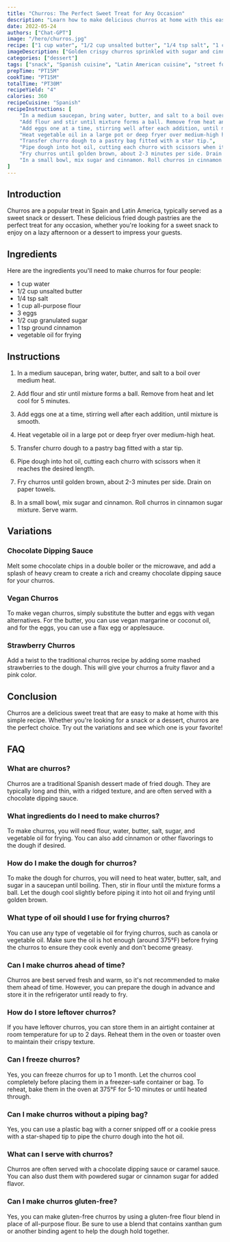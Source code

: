 ```yaml
---
title: "Churros: The Perfect Sweet Treat for Any Occasion"
description: "Learn how to make delicious churros at home with this easy recipe. Perfect for a sweet snack or dessert, churros are a popular treat in Spain and Latin America."
date: 2022-05-24 
authors: ["Chat-GPT"]
image: "/hero/churros.jpg"
recipe: ["1 cup water", "1/2 cup unsalted butter", "1/4 tsp salt", "1 cup all-purpose flour", "3 eggs", "1/2 cup granulated sugar", "1 tsp ground cinnamon", "vegetable oil for frying"]
imageDescription: ["Golden crispy churros sprinkled with sugar and cinnamon"]
categories: ["dessert"]
tags: ["snack", "Spanish cuisine", "Latin American cuisine", "street food", "vegetarian"]
prepTime: "PT15M"
cookTime: "PT15M"
totalTime: "PT30M"
recipeYield: "4"
calories: 360
recipeCuisine: "Spanish"
recipeInstructions: [
    "In a medium saucepan, bring water, butter, and salt to a boil over medium heat.",
    "Add flour and stir until mixture forms a ball. Remove from heat and let cool for 5 minutes.",
    "Add eggs one at a time, stirring well after each addition, until mixture is smooth.",
    "Heat vegetable oil in a large pot or deep fryer over medium-high heat.",
    "Transfer churro dough to a pastry bag fitted with a star tip.",
    "Pipe dough into hot oil, cutting each churro with scissors when it reaches the desired length.",
    "Fry churros until golden brown, about 2-3 minutes per side. Drain on paper towels.",
    "In a small bowl, mix sugar and cinnamon. Roll churros in cinnamon sugar mixture. Serve warm."
]
---
```


## Introduction

Churros are a popular treat in Spain and Latin America, typically served as a sweet snack or dessert. These delicious fried dough pastries are the perfect treat for any occasion, whether you're looking for a sweet snack to enjoy on a lazy afternoon or a dessert to impress your guests. 

## Ingredients

Here are the ingredients you'll need to make churros for four people:

- 1 cup water
- 1/2 cup unsalted butter
- 1/4 tsp salt
- 1 cup all-purpose flour
- 3 eggs
- 1/2 cup granulated sugar
- 1 tsp ground cinnamon
- vegetable oil for frying

## Instructions

1. In a medium saucepan, bring water, butter, and salt to a boil over medium heat.

2. Add flour and stir until mixture forms a ball. Remove from heat and let cool for 5 minutes.

3. Add eggs one at a time, stirring well after each addition, until mixture is smooth.

4. Heat vegetable oil in a large pot or deep fryer over medium-high heat.

5. Transfer churro dough to a pastry bag fitted with a star tip.

6. Pipe dough into hot oil, cutting each churro with scissors when it reaches the desired length.

7. Fry churros until golden brown, about 2-3 minutes per side. Drain on paper towels.

8. In a small bowl, mix sugar and cinnamon. Roll churros in cinnamon sugar mixture. Serve warm.

## Variations

### Chocolate Dipping Sauce

Melt some chocolate chips in a double boiler or the microwave, and add a splash of heavy cream to create a rich and creamy chocolate dipping sauce for your churros. 

### Vegan Churros

To make vegan churros, simply substitute the butter and eggs with vegan alternatives. For the butter, you can use vegan margarine or coconut oil, and for the eggs, you can use a flax egg or applesauce.

### Strawberry Churros

Add a twist to the traditional churros recipe by adding some mashed strawberries to the dough. This will give your churros a fruity flavor and a pink color. 

## Conclusion

Churros are a delicious sweet treat that are easy to make at home with this simple recipe. Whether you're looking for a snack or a dessert, churros are the perfect choice. Try out the variations and see which one is your favorite!

## FAQ

### What are churros?

Churros are a traditional Spanish dessert made of fried dough. They are typically long and thin, with a ridged texture, and are often served with a chocolate dipping sauce.

### What ingredients do I need to make churros?

To make churros, you will need flour, water, butter, salt, sugar, and vegetable oil for frying. You can also add cinnamon or other flavorings to the dough if desired.

### How do I make the dough for churros?

To make the dough for churros, you will need to heat water, butter, salt, and sugar in a saucepan until boiling. Then, stir in flour until the mixture forms a ball. Let the dough cool slightly before piping it into hot oil and frying until golden brown.

### What type of oil should I use for frying churros?

You can use any type of vegetable oil for frying churros, such as canola or vegetable oil. Make sure the oil is hot enough (around 375°F) before frying the churros to ensure they cook evenly and don't become greasy.

### Can I make churros ahead of time?

Churros are best served fresh and warm, so it's not recommended to make them ahead of time. However, you can prepare the dough in advance and store it in the refrigerator until ready to fry.

### How do I store leftover churros?

If you have leftover churros, you can store them in an airtight container at room temperature for up to 2 days. Reheat them in the oven or toaster oven to maintain their crispy texture.

### Can I freeze churros?

Yes, you can freeze churros for up to 1 month. Let the churros cool completely before placing them in a freezer-safe container or bag. To reheat, bake them in the oven at 375°F for 5-10 minutes or until heated through.

### Can I make churros without a piping bag?

Yes, you can use a plastic bag with a corner snipped off or a cookie press with a star-shaped tip to pipe the churro dough into the hot oil.

### What can I serve with churros?

Churros are often served with a chocolate dipping sauce or caramel sauce. You can also dust them with powdered sugar or cinnamon sugar for added flavor.

### Can I make churros gluten-free?

Yes, you can make gluten-free churros by using a gluten-free flour blend in place of all-purpose flour. Be sure to use a blend that contains xanthan gum or another binding agent to help the dough hold together.